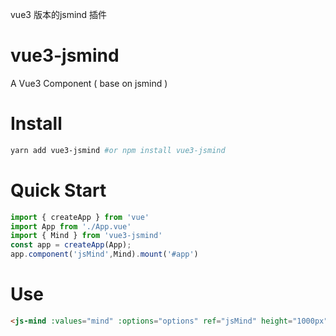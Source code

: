 vue3 版本的jsmind 插件

# vue3-jsmind
A Vue3 Component ( base on jsmind )


# Install
```bash
yarn add vue3-jsmind #or npm install vue3-jsmind
```
# Quick Start
```js
import { createApp } from 'vue'
import App from './App.vue'
import { Mind } from 'vue3-jsmind'
const app = createApp(App);
app.component('jsMind',Mind).mount('#app')
```
# Use
```html
<js-mind :values="mind" :options="options" ref="jsMind" height="1000px"></js-mind>
```
